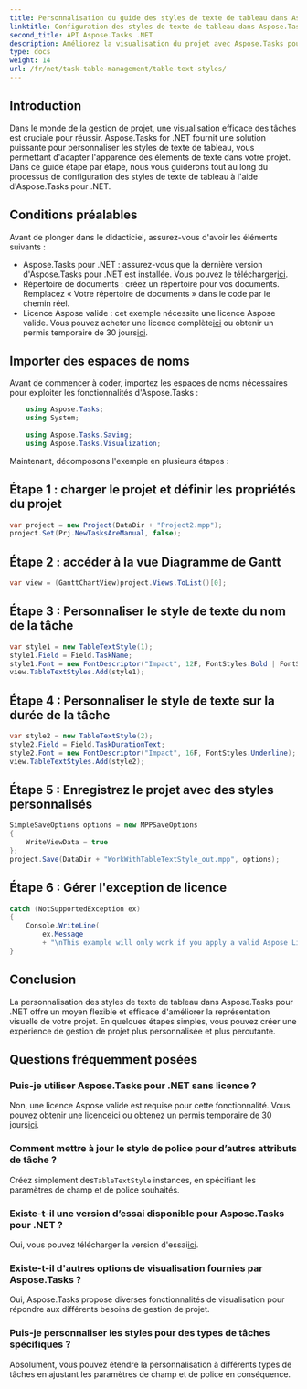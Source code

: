 ```yaml
---
title: Personnalisation du guide des styles de texte de tableau dans Aspose.Tasks
linktitle: Configuration des styles de texte de tableau dans Aspose.Tasks
second_title: API Aspose.Tasks .NET
description: Améliorez la visualisation du projet avec Aspose.Tasks pour .NET. Apprenez à configurer les styles de texte de tableau étape par étape. Améliorez l’efficacité et la présentation.
type: docs
weight: 14
url: /fr/net/task-table-management/table-text-styles/
---
```

## Introduction
Dans le monde de la gestion de projet, une visualisation efficace des tâches est cruciale pour réussir. Aspose.Tasks for .NET fournit une solution puissante pour personnaliser les styles de texte de tableau, vous permettant d'adapter l'apparence des éléments de texte dans votre projet. Dans ce guide étape par étape, nous vous guiderons tout au long du processus de configuration des styles de texte de tableau à l'aide d'Aspose.Tasks pour .NET.
## Conditions préalables
Avant de plonger dans le didacticiel, assurez-vous d'avoir les éléments suivants :
- Aspose.Tasks pour .NET : assurez-vous que la dernière version d'Aspose.Tasks pour .NET est installée. Vous pouvez le télécharger[ici](https://releases.aspose.com/tasks/net/).
- Répertoire de documents : créez un répertoire pour vos documents. Remplacez « Votre répertoire de documents » dans le code par le chemin réel.
-  Licence Aspose valide : cet exemple nécessite une licence Aspose valide. Vous pouvez acheter une licence complète[ici](https://purchase.aspose.com/buy) ou obtenir un permis temporaire de 30 jours[ici](https://purchase.aspose.com/temporary-license/).
## Importer des espaces de noms
Avant de commencer à coder, importez les espaces de noms nécessaires pour exploiter les fonctionnalités d'Aspose.Tasks :
```csharp
    using Aspose.Tasks;
    using System;
    
    using Aspose.Tasks.Saving;
    using Aspose.Tasks.Visualization;
```
Maintenant, décomposons l'exemple en plusieurs étapes :
## Étape 1 : charger le projet et définir les propriétés du projet
```csharp
var project = new Project(DataDir + "Project2.mpp");
project.Set(Prj.NewTasksAreManual, false);
```
## Étape 2 : accéder à la vue Diagramme de Gantt
```csharp
var view = (GanttChartView)project.Views.ToList()[0];
```
## Étape 3 : Personnaliser le style de texte du nom de la tâche
```csharp
var style1 = new TableTextStyle(1);
style1.Field = Field.TaskName;
style1.Font = new FontDescriptor("Impact", 12F, FontStyles.Bold | FontStyles.Italic);
view.TableTextStyles.Add(style1);
```
## Étape 4 : Personnaliser le style de texte sur la durée de la tâche
```csharp
var style2 = new TableTextStyle(2);
style2.Field = Field.TaskDurationText;
style2.Font = new FontDescriptor("Impact", 16F, FontStyles.Underline);
view.TableTextStyles.Add(style2);
```
## Étape 5 : Enregistrez le projet avec des styles personnalisés
```csharp
SimpleSaveOptions options = new MPPSaveOptions
{
    WriteViewData = true
};
project.Save(DataDir + "WorkWithTableTextStyle_out.mpp", options);
```
## Étape 6 : Gérer l'exception de licence
```csharp
catch (NotSupportedException ex)
{
    Console.WriteLine(
        ex.Message
        + "\nThis example will only work if you apply a valid Aspose License. You can purchase a full license or get a 30-day temporary license from [Aspose](http://www.aspose.com/purchase/default.aspx).");
}
```
## Conclusion
La personnalisation des styles de texte de tableau dans Aspose.Tasks pour .NET offre un moyen flexible et efficace d'améliorer la représentation visuelle de votre projet. En quelques étapes simples, vous pouvez créer une expérience de gestion de projet plus personnalisée et plus percutante.
## Questions fréquemment posées
### Puis-je utiliser Aspose.Tasks pour .NET sans licence ?
 Non, une licence Aspose valide est requise pour cette fonctionnalité. Vous pouvez obtenir une licence[ici](https://purchase.aspose.com/buy) ou obtenez un permis temporaire de 30 jours[ici](https://purchase.aspose.com/temporary-license/).
### Comment mettre à jour le style de police pour d’autres attributs de tâche ?
 Créez simplement des`TableTextStyle` instances, en spécifiant les paramètres de champ et de police souhaités.
### Existe-t-il une version d’essai disponible pour Aspose.Tasks pour .NET ?
 Oui, vous pouvez télécharger la version d'essai[ici](https://releases.aspose.com/).
### Existe-t-il d'autres options de visualisation fournies par Aspose.Tasks ?
Oui, Aspose.Tasks propose diverses fonctionnalités de visualisation pour répondre aux différents besoins de gestion de projet.
### Puis-je personnaliser les styles pour des types de tâches spécifiques ?
Absolument, vous pouvez étendre la personnalisation à différents types de tâches en ajustant les paramètres de champ et de police en conséquence.